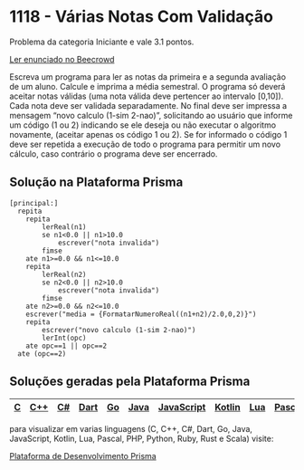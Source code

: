 # 1118 - Várias Notas Com Validação

Problema da categoria Iniciante e vale 3.1 pontos.

[Ler enunciado no Beecrowd](https://www.beecrowd.com.br/judge/en/problems/view/1118)


Escreva um programa para ler as notas da primeira e a segunda avaliação de um aluno. Calcule e imprima a média semestral.
O programa só deverá aceitar notas válidas (uma nota válida deve pertencer ao intervalo [0,10]). Cada nota deve ser validada separadamente.
No final deve ser impressa a mensagem “novo calculo (1-sim 2-nao)”, solicitando ao usuário que informe um código (1 ou 2) indicando se ele deseja ou não executar o algoritmo novamente, (aceitar apenas os código 1 ou 2). Se for informado o código 1 deve ser repetida a execução de todo o programa para permitir um novo cálculo, caso contrário o programa deve ser encerrado.

## Solução na Plataforma Prisma
``` 
[principal:]
  repita
	repita
   		lerReal(n1)
   		se n1<0.0 || n1>10.0
   			escrever("nota invalida")
   		fimse
   	ate n1>=0.0 && n1<=10.0
	repita
   		lerReal(n2)
   		se n2<0.0 || n2>10.0
   			escrever("nota invalida")
   		fimse
   	ate n2>=0.0 && n2<=10.0
 	escrever("media = {FormatarNumeroReal((n1+n2)/2.0,0,2)}")
 	repita
    	escrever("novo calculo (1-sim 2-nao)")
    	lerInt(opc)	 
    ate opc==1 || opc==2
  ate (opc==2)
```

## Soluções geradas pela Plataforma Prisma

|[C](https://www.prisma.dev.br/tela-demo-transpilado.html?idDemo=1118&idTarget=1)|[C++](https://www.prisma.dev.br/tela-demo-transpilado.html?idDemo=1118&idTarget=2)|[C#](https://www.prisma.dev.br/tela-demo-transpilado.html?idDemo=1118&idTarget=3)|[Dart](https://www.prisma.dev.br/tela-demo-transpilado.html?idDemo=1118&idTarget=4)|[Go](https://www.prisma.dev.br/tela-demo-transpilado.html?idDemo=1118&idTarget=5)|[Java](https://www.prisma.dev.br/tela-demo-transpilado.html?idDemo=1118&idTarget=6)|[JavaScript](https://www.prisma.dev.br/tela-demo-transpilado.html?idDemo=1118&idTarget=7)|[Kotlin](https://www.prisma.dev.br/tela-demo-transpilado.html?idDemo=1118&idTarget=8)|[Lua](https://www.prisma.dev.br/tela-demo-transpilado.html?idDemo=1118&idTarget=9)|[Pascal](https://www.prisma.dev.br/tela-demo-transpilado.html?idDemo=1118&idTarget=10)|[PHP](https://www.prisma.dev.br/tela-demo-transpilado.html?idDemo=1118&idTarget=11)|[Python](https://www.prisma.dev.br/tela-demo-transpilado.html?idDemo=1118&idTarget=12)|[Ruby](https://www.prisma.dev.br/tela-demo-transpilado.html?idDemo=1118&idTarget=13)|[Rust](https://www.prisma.dev.br/tela-demo-transpilado.html?idDemo=1118&idTarget=14)|[Scala](https://www.prisma.dev.br/tela-demo-transpilado.html?idDemo=1118&idTarget=15)|
 --- | --- | --- | --- | --- | --- | --- | --- | --- | --- | --- | --- | --- | --- | --- |

para visualizar em varias linguagens (C, C++, C#, Dart, Go, Java, JavaScript, Kotlin, Lua, Pascal, PHP, Python, Ruby, Rust e Scala) visite:

[Plataforma de Desenvolvimento Prisma](https://www.prisma.dev.br/tela-demo.html?idDemo=1118)
